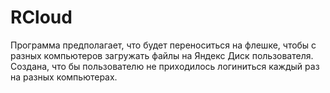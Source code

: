# RCloud
Программа предполагает, что будет переноситься на флешке, чтобы с разных компьютеров загружать файлы на Яндекс Диск пользователя. Создана, что бы пользователю не приходилось логиниться каждый раз на разных компьютерах.
